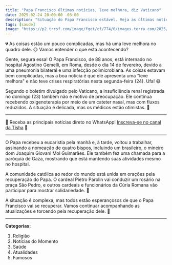 ```yaml
---
title: "Papa Francisco últimas notícias, leve melhora, diz Vaticano"
date: 2025-02-24 20:00:00 -03:00
description: "Situação do Papa Francisco estável. Veja as últimas notícias sobre a saúde do pontífice. 💒"
tags: [saude]
image: "https://p2.trrsf.com/image/fget/cf/774/0/images.terra.com/2025/02/22/379375978-67b6aea5258c7a8d-1400x823-1.jpg"
---
```


💔 As coisas estão um pouco complicadas, mas há uma leve melhora no quadro dele. 😢 Vamos entender o que está acontecendo?

Gente, segura essa! O Papa Francisco, de 88 anos, está internado no hospital Agostino Gemelli, em Roma, desde o dia 14 de fevereiro, devido a uma pneumonia bilateral e uma infecção polimicrobiana. As coisas estavam bem complicadas, mas a boa notícia é que ele apresenta uma "leve melhora" e não teve crises respiratórias nesta segunda-feira (24). Ufa! 😅

Segundo o boletim divulgado pelo Vaticano, a insuficiência renal registrada no domingo (23) também não é motivo de preocupação. Ele continua recebendo oxigenoterapia por meio de um cateter nasal, mas com fluxos reduzidos. A situação é delicada, mas os médicos estão otimistas. 🙏

---

🌟 Receba as principais notícias direto no WhatsApp! <a href="https://www.whatsapp.com/channel/0029VaiPYBPLo4heVf0U3u2d" target="_blank" rel="noopener noreferrer">Inscreva-se no canal da Tisha</a> 📲

---

O Papa recebeu a eucaristia pela manhã e, à tarde, voltou a trabalhar, assinando a nomeação de quatro bispos, incluindo um brasileiro, o mineiro dom Joaquim Giovani Mol Guimarães. Ele também fez uma chamada para a paróquia de Gaza, mostrando que está mantendo suas atividades mesmo no hospital.

A comunidade católica ao redor do mundo está unida em orações pela recuperação do Papa. O cardeal Pietro Parolin vai conduzir um rosário na praça São Pedro, e outros cardeais e funcionários da Cúria Romana vão participar para mostrar solidariedade. 💒

A situação é complexa, mas todos estão esperançosos de que o Papa Francisco vai se recuperar. Vamos continuar acompanhando as atualizações e torcendo pela recuperação dele. 🙏

---

**Categorias:**
1. Religião
2. Notícias do Momento
3. Saúde
4. Atualidades
5. Famosos

